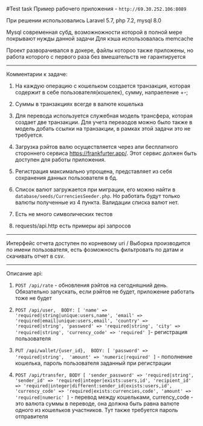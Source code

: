 #Test task
Пример рабочего приложения - `http://69.30.252.106:8089`

При решении использовались Laravel 5.7, php 7.2, mysql 8.0

Mysql современная субд, возможножности которой в полной мере покрывают нужды данной задачи
Для кэша использовалась memcache

Проект разворачивался в докере, файлы котороо также приложены, но работа которого с первого раза без вмешательств не гарантируется

---
Комментарии к задаче:

1. На каждую операцию с кошельком создается транзакция, которая содержит в себе пользователя(кошелек), сумму, напраеление +-;

2. Суммы в транзакциях всегде в валюте кошелька

3. Для перевода используется служебная модель трансфера, которая создает две транзакции. Для учета переаодов можно было также в модель добать ссылки на транзакции, в рамках этой задачи это не требуется.

4. Загрузка рэйтов валю осуществляется через апи бесплатного стороннего сервиса https://frankfurter.app/. Этот сервис должен быть доступен для работы приложения.

5. Регистрация максимально упрощена, представляет из себя сохранения данных пользователя в бд.

6. Список валют загружается при миграции, его можно найти в `database/seeds/CurrenciesSeeder.php`. Но работать будут только валюты полученные из 4 пункта. Валидации списка валют нет.

7. Есть не много символических тестов

8. requests/api.http есть примеры api запросов
---

Интерфейс отчета доступен по корневому uri /
Выборка производится по имени пользователя, есть фозможность фильтровать по датам и скачивать отчет в csv.

---
Описание api:


1. `POST /api/rate` - обновления рэйтов на сегодняшний день. Обязательно запускать, если рэйтов не будет, приложение работать тоже не будет

2. `POST /api/user,  BODY: [
                'name' => 'required|string|unique:users,name',
                'email' => 'required|email|unique:users,email',
                'country' => 'required|string',
                'password' => 'required|string',
                'city' => 'required|string',
                'currency_code' => 'required'
   ]`- регистрация пользователя
   
3. `PUT /api/wallet/{user_id},  BODY: [
                'password' => 'required|string', 
                'amount' => 'numeric|required'
   ]` - пополнение кошелька, пароль пользователя заданный при регистрации
   
4. `POST /api/transfer, BODY [
                'sender_password' => 'required|string',
                'sender_id' => 'required|integer|exists:users,id',
                'recipient_id' => 'required|integer|different:sender_id|exists:users,id',
                'currency_code' => 'required|exists:currencies,code',
                'amount' => 'required|numeric'
    ]` - перевод между кошельками, currency_code - это валюта суммы в переводе, она должна быть равна валюте одного из кошельков участников. Тут также требуется пароль отправителя
